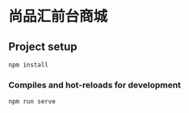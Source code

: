 # 尚品汇前台商城
## Project setup
```
npm install
```

### Compiles and hot-reloads for development
```
npm run serve
```


